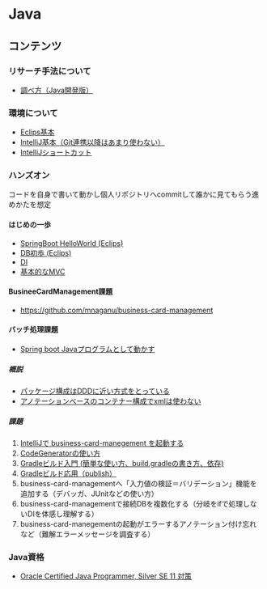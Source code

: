 # Java

## コンテンツ

### リサーチ手法について

- [調べ方（Java開発版）](./researchAndDevelopment.md)

### 環境について

- [Eclips基本](./setup_eclips.md)
- [IntelliJ基本（Git連携以降はあまり使わない）](https://tech-blog.rakus.co.jp/entry/20210421/intellij)
- [IntelliJショートカット](https://blog.jetbrains.com/ja/2020/03/12/2848/)

### ハンズオン

コードを自身で書いて動かし個人リポジトリへcommitして誰かに見てもらう進めかたを想定

#### はじめの一歩

- [SpringBoot HelloWorld (Eclips)](./springboot_helloworld.md)
- [DB初歩 (Eclips)](./springboot_db_intro.md)
- [DI](https://qiita.com/kazuki43zoo/items/7a0e96573e930ac934ed)
- [基本的なMVC](http://terasolunaorg.github.io/guideline/current/ja/Overview/FirstApplication.html)

  

#### BusineeCardManagement課題

- https://github.com/mnaganu/business-card-management

#### バッチ処理課題

- [Spring boot Javaプログラムとして動かす](https://github.com/mnaganu/data-copy-batch)

##### 概説

- [パッケージ構成はDDDに近い方式をとっている](http://terasolunaorg.github.io/guideline/current/ja/Overview/ApplicationLayering.html)
- [アノテーションベースのコンテナー構成でxmlは使わない](https://spring.pleiades.io/spring-framework/reference/core/beans/annotation-config.html)

##### 課題

1. [IntelliJで business-card-manegement を起動する](./bcm_intellij_first-step.md)
2. [CodeGeneratorの使い方](https://github.com/kudkki/offjt4cct/blob/main/java/bcm_codegen-usage.md)
3. [Gradleビルド入門 (簡単な使い方、build.gradleの書き方、依存)](https://pleiades.io/help/idea/getting-started-with-gradle.html)
4. [Gradleビルド応用（publish）](https://pleiades.io/help/idea/add-a-gradle-library-to-the-maven-repository.html)
5. business-card-managementへ「入力値の検証＝バリデーション」機能を追加する（デバッガ、JUnitなどの使い方）
6. business-card-managementで接続DBを複数化する（分岐をifで処理しないDIを体感し理解する）
7. business-card-manegementの起動がエラーするアノテーション付け忘れなど（難解エラーメッセージを調査する）

### Java資格

- [Oracle Certified Java Programmer, Silver SE 11 対策](./ocjp_silver.md)
